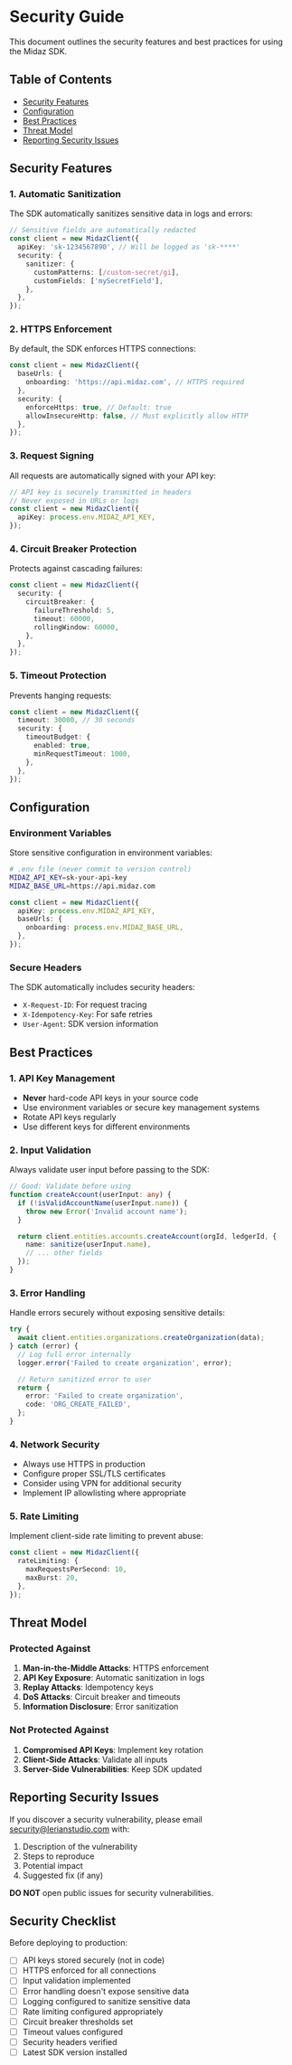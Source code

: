 # Security Guide

This document outlines the security features and best practices for using the Midaz SDK.

## Table of Contents

- [Security Features](#security-features)
- [Configuration](#configuration)
- [Best Practices](#best-practices)
- [Threat Model](#threat-model)
- [Reporting Security Issues](#reporting-security-issues)

## Security Features

### 1. Automatic Sanitization

The SDK automatically sanitizes sensitive data in logs and errors:

```typescript
// Sensitive fields are automatically redacted
const client = new MidazClient({
  apiKey: 'sk-1234567890', // Will be logged as 'sk-****'
  security: {
    sanitizer: {
      customPatterns: [/custom-secret/gi],
      customFields: ['mySecretField'],
    },
  },
});
```

### 2. HTTPS Enforcement

By default, the SDK enforces HTTPS connections:

```typescript
const client = new MidazClient({
  baseUrls: {
    onboarding: 'https://api.midaz.com', // HTTPS required
  },
  security: {
    enforceHttps: true, // Default: true
    allowInsecureHttp: false, // Must explicitly allow HTTP
  },
});
```

### 3. Request Signing

All requests are automatically signed with your API key:

```typescript
// API key is securely transmitted in headers
// Never exposed in URLs or logs
const client = new MidazClient({
  apiKey: process.env.MIDAZ_API_KEY,
});
```

### 4. Circuit Breaker Protection

Protects against cascading failures:

```typescript
const client = new MidazClient({
  security: {
    circuitBreaker: {
      failureThreshold: 5,
      timeout: 60000,
      rollingWindow: 60000,
    },
  },
});
```

### 5. Timeout Protection

Prevents hanging requests:

```typescript
const client = new MidazClient({
  timeout: 30000, // 30 seconds
  security: {
    timeoutBudget: {
      enabled: true,
      minRequestTimeout: 1000,
    },
  },
});
```

## Configuration

### Environment Variables

Store sensitive configuration in environment variables:

```bash
# .env file (never commit to version control)
MIDAZ_API_KEY=sk-your-api-key
MIDAZ_BASE_URL=https://api.midaz.com
```

```typescript
const client = new MidazClient({
  apiKey: process.env.MIDAZ_API_KEY,
  baseUrls: {
    onboarding: process.env.MIDAZ_BASE_URL,
  },
});
```

### Secure Headers

The SDK automatically includes security headers:

- `X-Request-ID`: For request tracing
- `X-Idempotency-Key`: For safe retries
- `User-Agent`: SDK version information

## Best Practices

### 1. API Key Management

- **Never** hard-code API keys in your source code
- Use environment variables or secure key management systems
- Rotate API keys regularly
- Use different keys for different environments

### 2. Input Validation

Always validate user input before passing to the SDK:

```typescript
// Good: Validate before using
function createAccount(userInput: any) {
  if (!isValidAccountName(userInput.name)) {
    throw new Error('Invalid account name');
  }

  return client.entities.accounts.createAccount(orgId, ledgerId, {
    name: sanitize(userInput.name),
    // ... other fields
  });
}
```

### 3. Error Handling

Handle errors securely without exposing sensitive details:

```typescript
try {
  await client.entities.organizations.createOrganization(data);
} catch (error) {
  // Log full error internally
  logger.error('Failed to create organization', error);

  // Return sanitized error to user
  return {
    error: 'Failed to create organization',
    code: 'ORG_CREATE_FAILED',
  };
}
```

### 4. Network Security

- Always use HTTPS in production
- Configure proper SSL/TLS certificates
- Consider using VPN for additional security
- Implement IP allowlisting where appropriate

### 5. Rate Limiting

Implement client-side rate limiting to prevent abuse:

```typescript
const client = new MidazClient({
  rateLimiting: {
    maxRequestsPerSecond: 10,
    maxBurst: 20,
  },
});
```

## Threat Model

### Protected Against

1. **Man-in-the-Middle Attacks**: HTTPS enforcement
2. **API Key Exposure**: Automatic sanitization in logs
3. **Replay Attacks**: Idempotency keys
4. **DoS Attacks**: Circuit breaker and timeouts
5. **Information Disclosure**: Error sanitization

### Not Protected Against

1. **Compromised API Keys**: Implement key rotation
2. **Client-Side Attacks**: Validate all inputs
3. **Server-Side Vulnerabilities**: Keep SDK updated

## Reporting Security Issues

If you discover a security vulnerability, please email security@lerianstudio.com with:

1. Description of the vulnerability
2. Steps to reproduce
3. Potential impact
4. Suggested fix (if any)

**DO NOT** open public issues for security vulnerabilities.

## Security Checklist

Before deploying to production:

- [ ] API keys stored securely (not in code)
- [ ] HTTPS enforced for all connections
- [ ] Input validation implemented
- [ ] Error handling doesn't expose sensitive data
- [ ] Logging configured to sanitize sensitive data
- [ ] Rate limiting configured appropriately
- [ ] Circuit breaker thresholds set
- [ ] Timeout values configured
- [ ] Security headers verified
- [ ] Latest SDK version installed
